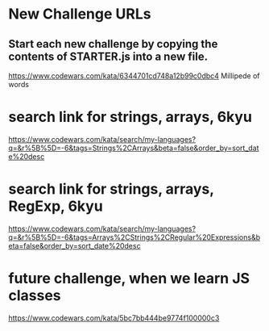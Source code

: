 
# New Challenge URLs
## Start each new challenge by copying the contents of STARTER.js into a new file. 
https://www.codewars.com/kata/6344701cd748a12b99c0dbc4 Millipede of words

# search link for strings, arrays, 6kyu
https://www.codewars.com/kata/search/my-languages?q=&r%5B%5D=-6&tags=Strings%2CArrays&beta=false&order_by=sort_date%20desc

# search link for strings, arrays, RegExp, 6kyu
https://www.codewars.com/kata/search/my-languages?q=&r%5B%5D=-6&tags=Arrays%2CStrings%2CRegular%20Expressions&beta=false&order_by=sort_date%20desc

# future challenge, when we learn JS classes
https://www.codewars.com/kata/5bc7bb444be9774f100000c3